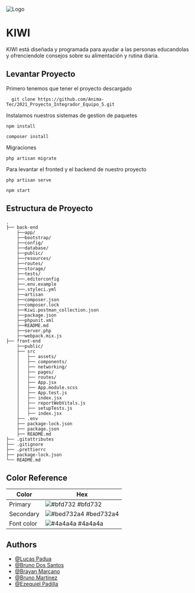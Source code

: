 
![Logo](https://i.ibb.co/s57Qs34/179748562-4394917220551873-6888429220085482216-n-1.jpg)


# KIWI

KIWI está diseñada y programada para ayudar a las personas educandolas y ofrenciendole consejos
sobre su alimentación y rutina diaria.

## Levantar Proyecto

Primero tenemos que tener el proyecto descargado
```
  git clone https://github.com/Anima-Tec/2021_Proyecto_Integrador_Equipo_5.git
```

Instalamos nuestros sistemas de gestion de paquetes
```
npm install
```
```
composer install
```
Migraciones
```
php artisan migrate
```

Para levantar el fronted y el backend de nuestro proyecto 
```
php artisan serve
```
```
npm start
```
## Estructura de Proyecto
```
.
├── back-end
    ├──app/
    ├──bootstrap/
    ├──config/
    ├──database/
    ├──public/
    ├──resources/
    ├──routes/
    ├──storage/
    ├──tests/
    ├──.editorconfig
    ├──.env.example
    ├──.styleci.yml
    ├──artisan
    ├──composer.json
    ├──composer.lock
    ├──Kiwi.postman_collection.json
    ├──package.json
    ├──phpunit.xml
    ├──README.md
    ├──server.php
    ├──webpack.mix.js
├── front-end
    ├──public/
    ├── src
    │   ├── assets/
    │   ├── components/
    │   ├── networking/
    │   ├── pages/
    │   ├── routes/
    │   ├── App.jsx
    │   ├── App.module.scss
    │   ├── App.test.js
    │   ├── index.jsx
    │   ├── reportWebVitals.js
    │   ├── setupTests.js
    │   ├── index.jsx
    ├── .env
    ├── package-lock.json
    ├── package.json
    ├── README.md
├── .gitattributes
├── .gitignore
├── .prettierrc
├── package-lock.json
└── README.md
```
## Color Reference

| Color             | Hex                                                                |
| ----------------- | ------------------------------------------------------------------ |
| Primary | ![#bfd732](https://via.placeholder.com/10/bfd732?text=+) #bfd732 |
| Secondary | ![#bed732a4](https://via.placeholder.com/10/bed732a4?text=+) #bed732a4 |
| Font color | ![#4a4a4a](https://via.placeholder.com/10/4a4a4a?text=+) #4a4a4a |



## Authors

- [@Lucas Padua](https://github.com/LucasPaduaMorales)
- [@Bruno Dos Santos](https://github.com/bruno-dossantos)
- [@Brayan Marcano](https://github.com/BrayanMarcano)
- [@Bruno Martinez](https://github.com/BrunoMartinez17)
- [@Ezequiel Padilla](https://github.com/Ezequiel-Padilla)
